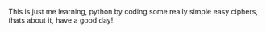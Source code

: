 This is just me learning, python by coding some really simple easy ciphers, thats about it, have a good day! 
